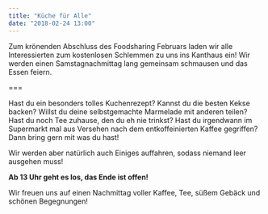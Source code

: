 ```yaml
---
title: "Küche für Alle"
date: "2018-02-24 13:00"
---
```


Zum krönenden Abschluss des Foodsharing Februars laden wir alle Interessierten zum kostenlosen Schlemmen zu uns ins Kanthaus ein!
Wir werden einen Samstagnachmittag lang gemeinsam schmausen und das Essen feiern.

===

Hast du ein besonders tolles Kuchenrezept?
Kannst du die besten Kekse backen?
Willst du deine selbstgemachte Marmelade mit anderen teilen?
Hast du noch Tee zuhause, den du eh nie trinkst?
Hast du irgendwann im Supermarkt mal aus Versehen nach dem entkoffeinierten Kaffee gegriffen?
Dann bring gern mit was du hast!

Wir werden aber natürlich auch Einiges auffahren, sodass niemand leer ausgehen muss!

**Ab 13 Uhr geht es los, das Ende ist offen!**

Wir freuen uns auf einen Nachmittag voller Kaffee, Tee, süßem Gebäck und schönen Begegnungen!
